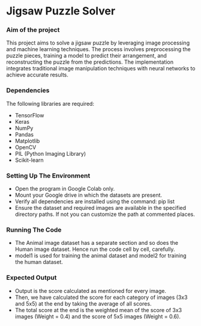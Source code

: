 # Jigsaw Puzzle Solver

### Aim of the project

This project aims to solve a jigsaw puzzle by leveraging image processing and machine learning techniques. The process involves preprocessing the puzzle pieces, training a model to predict their arrangement, and reconstructing the puzzle from the predictions. The implementation integrates traditional image manipulation techniques with neural networks to achieve accurate results.

### Dependencies

The following libraries are required:

- TensorFlow
- Keras
- NumPy
- Pandas
- Matplotlib
- OpenCV
- PIL (Python Imaging Library)
- Scikit-learn

### Setting Up The Environment

- Open the program in Google Colab only.
- Mount your Google drive in which the datasets are present.
- Verify all dependencies are installed using the command: pip list
- Ensure the dataset and required images are available in the specified directory paths. If not you can customize the path at commented places.

### Running The Code

- The Animal image dataset has a separate section and so does the Human image dataset. Hence run the code cell by cell, carefully.
- model1 is used for training the animal dataset and model2 for training the human dataset.

### Expected Output

- Output is the score calculated as mentioned for every image.
- Then, we have calculated the score for each category of images (3x3 and 5x5) at the end by taking the average of all scores.
- The total score at the end is the weighted mean of the score of 3x3 images (Weight = 0.4) and the score of 5x5 images (Weight = 0.6).
